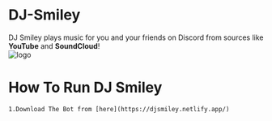 # DJ-Smiley
DJ Smiley plays music for you and your friends on Discord from sources like **YouTube** and **SoundCloud**! <br />
![logo](https://user-images.githubusercontent.com/68861149/166439969-33c405ac-27f2-4d1e-9d16-9ebc6096e977.png)

<h1>How To Run DJ Smiley</h1>

    1.Download The Bot from [here](https://djsmiley.netlify.app/)
   

